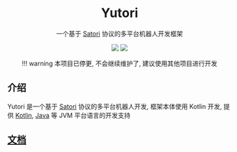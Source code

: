 <div align="center">

# Yutori

一个基于 [Satori](https://satori.chat) 协议的多平台机器人开发框架

![](https://img.shields.io/badge/JDK-8+-brightgreen.svg?style=flat-square)
[![](https://jitpack.io/v/Nyayurn/Yutori.svg?style=flat-square)](https://jitpack.io/#Nyayurn/Yutori)

!!! warning
    本项目已停更, 不会继续维护了, 建议使用其他项目进行开发

</div>

## 介绍

Yutori 是一个基于 [Satori](https://satori.chat) 协议的多平台机器人开发,
框架本体使用 Kotlin 开发,
提供 [Kotlin](https://kotlinlang.org), [Java](https://www.oracle.com/cn/java) 等 JVM 平台语言的开发支持

## [文档](https://nyayurn.github.io/Yutori)